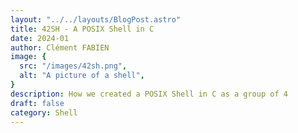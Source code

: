 ```yaml
---
layout: "../../layouts/BlogPost.astro"
title: 42SH - A POSIX Shell in C
date: 2024-01
author: Clément FABIEN
image: {
  src: "/images/42sh.png",
  alt: "A picture of a shell",
}
description: How we created a POSIX Shell in C as a group of 4
draft: false
category: Shell
---
```


